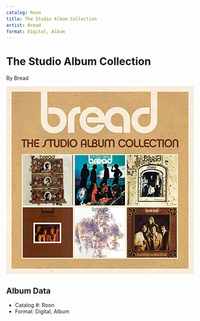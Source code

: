 ```yaml
---
catalog: Roon
title: The Studio Album Collection
artist: Bread
format: Digital, Album
---
```


# The Studio Album Collection

By Bread

![](../../assets/albumcovers/Bread-The_Studio_Album_Collection.png)

## Album Data

- Catalog #: Roon
- Format: Digital, Album

